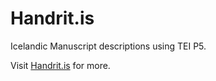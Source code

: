 # Handrit.is
Icelandic Manuscript descriptions using TEI P5.
 
Visit [Handrit.is](https://handrit.is) for more.    
 